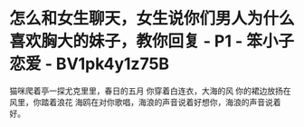 # 怎么和女生聊天，女生说你们男人为什么喜欢胸大的妹子，教你回复 - P1 - 笨小子恋爱 - BV1pk4y1z75B

猫咪爬着亭一探尤克里里，春日的五月 你穿着白连衣，大海的风 你的裙边放扬在风里，你踏着浪花 海鸥在对你歌唱，海浪的声音说着好想你，海浪的声音说着好。

